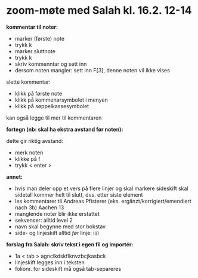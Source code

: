 # zoom-møte med Salah kl. 16.2. 12-14

<b>kommentar til noter:</b>
- marker (første) note
- trykk k
- marker sluttnote
- trykk k
- skriv kommenntar og sett inn
- dersom noten mangler: sett inn F[3], denne noten vil ikke vises

slette kommentar:
- klikk på første note
- klikk på kommenarsymbolet i menyen
- klikk på søppelkassesymbolet

kan også legge til mer til kommentaren

<b>fortegn (nb: skal ha ekstra avstand før noten):</b>

dette gir riktig avstand:
- merk noten
- klikke på f
- trykk < enter >

<b>annet:</b>
  - hvis man deler opp et vers på flere linjer og skal markere sideskift skal sidetall kommer helt til slutt, dvs. etter siste element
  - les kommentarer til Andreas Pfisterer (eks. ergänzt/korrigiert/emendiert nach 3b) Aachen 13
  - manglende noter blir ikke erstattet
  - sekvenser: alltid level 2
  - navn skal begynne med stor bokstav
  - side- og linjeskift alltid _før_ linje: ii/i

<b>forslag fra Salah: skriv tekst i egen fil og importér:</b>
 - 1a < tab > agnclkdskflknvzbcjkasbck
 - linjeskift legges inn i teksten
 - folionr. for sideskift må også tab-separeres

